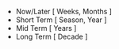- Now/Later [ Weeks, Months ]
- Short Term [ Season, Year ]
- Mid Term [ Years ]
- Long Term [ Decade ]